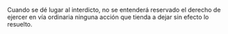 Cuando se dé lugar al interdicto, no se entenderá reservado el derecho de ejercer en vía ordinaria ninguna acción que tienda a dejar sin efecto lo resuelto.